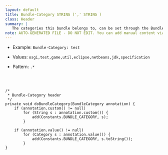 ```yaml
---
layout: default
title: Bundle-Category STRING (',' STRING )
class: Header
summary: |
   The categories this bundle belongs to, can be set through the BundleCategory annotation
note: AUTO-GENERATED FILE - DO NOT EDIT. You can add manual content via same filename in ext folder. 
---
```


- Example: `Bundle-Category: test`

- Values: `osgi,test,game,util,eclipse,netbeans,jdk,specification`

- Pattern: `.*`

<!-- Manual content from: ext/bundle_category.md --><br /><br />
	

	/*
	 * Bundle-Category header
	 */
	private void doBundleCategory(BundleCategory annotation) {
		if (annotation.custom() != null)
			for (String s : annotation.custom()) {
				add(Constants.BUNDLE_CATEGORY, s);
			}

		if (annotation.value() != null)
			for (Category s : annotation.value()) {
				add(Constants.BUNDLE_CATEGORY, s.toString());
			}
	}
